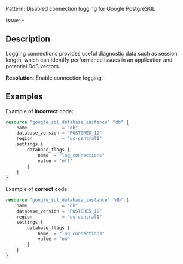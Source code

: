 Pattern: Disabled connection logging for Google PostgreSQL

Issue: -

## Description

Logging connections provides useful diagnostic data such as session length, which can identify performance issues in an application and potential DoS vectors.

**Resolution**: Enable connection logging.

## Examples

Example of **incorrect** code:

```terraform
resource "google_sql_database_instance" "db" {
	name             = "db"
	database_version = "POSTGRES_12"
	region           = "us-central1"
	settings {
		database_flags {
			name  = "log_connections"
			value = "off"
		}
	}
}
```

Example of **correct** code:

```terraform
resource "google_sql_database_instance" "db" {
	name             = "db"
	database_version = "POSTGRES_12"
	region           = "us-central1"
	settings {
		database_flags {
			name  = "log_connections"
			value = "on"
		}
	}
}
```